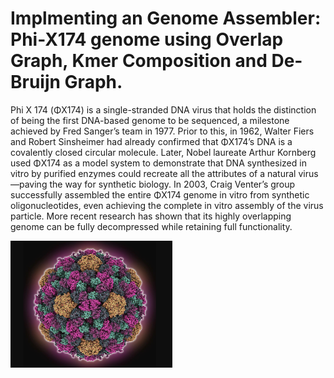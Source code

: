 # Implmenting an Genome Assembler: Phi-X174 genome using Overlap Graph, Kmer Composition and De-Bruijn Graph.

Phi X 174 (ΦX174) is a single-stranded DNA virus that holds the distinction of being the first DNA-based genome to be sequenced, a milestone achieved by Fred Sanger’s team in 1977. Prior to this, in 1962, Walter Fiers and Robert Sinsheimer had already confirmed that ΦX174’s DNA is a covalently closed circular molecule. Later, Nobel laureate Arthur Kornberg used ΦX174 as a model system to demonstrate that DNA synthesized in vitro by purified enzymes could recreate all the attributes of a natural virus—paving the way for synthetic biology. In 2003, Craig Venter’s group successfully assembled the entire ΦX174 genome in vitro from synthetic oligonucleotides, even achieving the complete in vitro assembly of the virus particle. More recent research has shown that its highly overlapping genome can be fully decompressed while retaining full functionality.

<img width="259" alt="default" src="https://github.com/nour29110/Genome-Assembly-via-de-Bruijn-Graphs/blob/main/week3_Assembly%20Faces%20Real%20Sequencing%20Data/Phi-X174.png">
